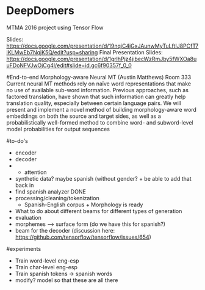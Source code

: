 # DeepDomers
MTMA 2016 project using Tensor Flow

Slides: https://docs.google.com/presentation/d/19nqjC4jGxJAunwMyTuLftIJ8PCfT7lKLMwEb7NqjK5Q/edit?usp=sharing
Final Presentation Slides: https://docs.google.com/presentation/d/1grlhPjz4jibecWzRmJby5fWXOa8uuFDoNFVJwOjCg4I/edit#slide=id.gc6f90357f_0_0

#End-to-end Morphology-aware Neural MT (Austin Matthews)
Room 333
Current neural MT methods rely on naïve word representations that make no use of available sub-word information. Previous approaches, such as factored translation, have shown that such information can greatly help translation quality, especially between certain language pairs. We will present and implement a novel method of building morphology-aware word embeddings on both the source and target sides, as well as a probabilistically well-formed method to combine word- and subword-level model probabilities for output sequences


#to-do's
- encoder
- decoder
- + attention
- synthetic data? maybe spanish (without gender? + be able to add that back in
- find spanish analyzer DONE
- processing/cleaning/tokenization
  - Spanish-English corpus + Morphology is ready
- What to do about different beams for different types of generation
- evaluation
- morphemes --> surface form (do we have this for spanish?)
- beam for the decoder (discussion here: https://github.com/tensorflow/tensorflow/issues/654)

#experiments
- Train word-level eng-esp
- Train char-level eng-esp
- Train spanish tokens -> spanish words
- modify? model so that these are all there

